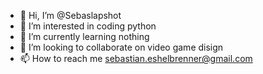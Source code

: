 - 👋 Hi, I’m @Sebaslapshot
- 👀 I’m interested in coding python
- 🌱 I’m currently learning nothing
- 💞️ I’m looking to collaborate on video game disign
- 📫 How to reach me sebastian.eshelbrenner@gmail.com

<!---
Sebaslapshot/Sebaslapshot is a ✨ special ✨ repository because its `README.md` (this file) appears on your GitHub profile.
You can click the Preview link to take a look at your changes.
--->
